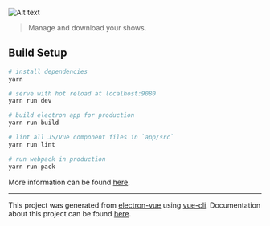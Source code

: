 ![Alt text](http://i.imgur.com/w3CyfU6.jpg "WTCHR")

> Manage and download your shows.

## Build Setup

``` bash
# install dependencies
yarn

# serve with hot reload at localhost:9080
yarn run dev

# build electron app for production
yarn run build

# lint all JS/Vue component files in `app/src`
yarn run lint

# run webpack in production
yarn run pack
```
More information can be found [here](https://simulatedgreg.gitbooks.io/electron-vue/content/docs/npm_scripts.html).

---

This project was generated from [electron-vue](https://github.com/SimulatedGREG/electron-vue) using [vue-cli](https://github.com/vuejs/vue-cli). Documentation about this project can be found [here](https://simulatedgreg.gitbooks.io/electron-vue/content/index.html).
